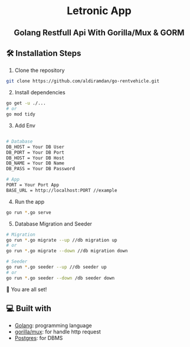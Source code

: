 <h1 align="center">
  Letronic App
</h1>
<h2 align="center">
  Golang Restfull Api With Gorilla/Mux & GORM
</h2>

## 🛠️ Installation Steps

1. Clone the repository

```bash
git clone https://github.com/aldiramdan/go-rentvehicle.git
```

2. Install dependencies

```bash
go get -u ./...
# or
go mod tidy
```

3. Add Env

```sh

# Database
DB_HOST = Your DB User
DB_PORT = Your DB Port
DB_HOST = Your DB Host
DB_NAME = Your DB Name
DB_PASS = Your DB Password

# App
PORT = Your Port App
BASE_URL = http://localhost:PORT //example
```

4. Run the app

```bash
go run *.go serve
```

5. Database Migration and Seeder

```bash
# Migration
go run *.go migrate --up //db migration up
# or
go run *.go migrate --down //db migration down

# Seeder
go run *.go seeder --up //db seeder up
# or
go run *.go seeder --down /db seeder down
```

🌟 You are all set!

## 💻 Built with

- [Golang](https://go.dev/): programming language
- [gorilla/mux](https://github.com/gorilla/mux): for handle http request
- [Postgres](https://www.postgresql.org/): for DBMS
